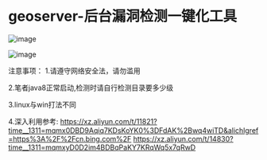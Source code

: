 # geoserver-后台漏洞检测一键化工具

![image](https://github.com/Master-lay/geoserver-/assets/93979048/c2c11af2-4922-4d14-bdfd-b4726d2c9436)

![image](https://github.com/Master-lay/geoserver-/assets/93979048/b0bb30f7-e170-49c3-aaad-69299d4473a0)


注意事项：
1.请遵守网络安全法，请勿滥用

2.笔者java8正常启动,检测时请自行检测目录要多少级

3.linux与win打法不同

4.深入利用参考:
https://xz.aliyun.com/t/11821?time__1311=mqmx0DBD9Aqiq7KDsKoYK0%3DFdAK%2Bwq4wiTD&alichlgref=https%3A%2F%2Fcn.bing.com%2F
https://xz.aliyun.com/t/14830?time__1311=mqmxyD0D2im4BDBqPaKY7KRqWq5x7qRwD
